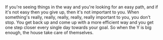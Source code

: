  If you're seeing things in the way and you're looking for an easy path, and if it's not easy then you give up, then it's not important to you. When something's really, really, really, really, really important to you, you don't stop. You get back up and come up with a more efficient way and you get one step closer every single day towards your goal. So when the Y is big enough, the house take care of themselves.